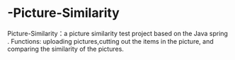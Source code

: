 # -Picture-Similarity
 Picture-Similarity：a picture similarity test project based on the Java spring . Functions: uploading pictures,cutting out the items in the picture, and comparing the similarity of the pictures. 
